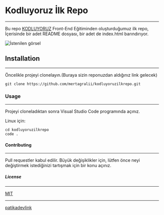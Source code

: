 # Kodluyoruz İlk Repo
***
Bu repo [KODLUYORUZ](https://www.kodluyoruz.org/) Front-End Eğitiminden oluşturduğumuz ilk repo, İçerisinde bir adet README dosyası, bir adet de index.html barındırıyor.

![İstenilen görsel](images/screenshot_8.jpg)

## Installation
***
Öncelikle projeyi clonelayın.(Buraya sizin reponuzdan aldığınız link gelecek)
```
git clone https://github.com/mertagralii/kodluyoruzilkrepo.git
```
### Usage
***
Projeyi cloneladıktan sonra Visual Studio Code programında açınız.

Linux için:

```
cd kodluyoruzilkrepo
code .
```
#### Contributing
***
Pull requestler kabul edilir. Büyük değişiklikler için, lütfen önce neyi değiştirmek istediğinizi tartışmak için bir konu açınız.

##### License
***
[MIT](https://choosealicense.com/licenses/mit/)
***
[patikadevlink](www.patika.dev)
